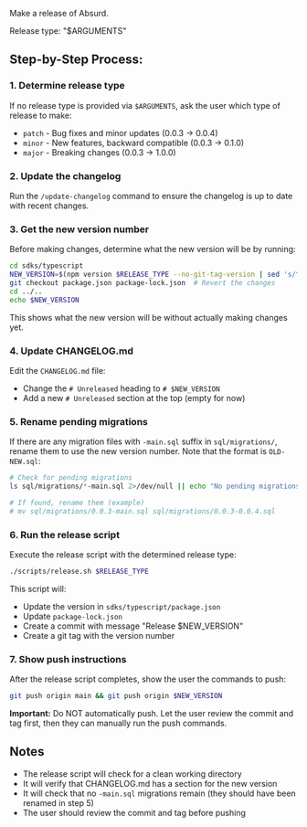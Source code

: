 Make a release of Absurd.

Release type: "$ARGUMENTS"

## Step-by-Step Process:

### 1. Determine release type

If no release type is provided via `$ARGUMENTS`, ask the user which type of release to make:
- `patch` - Bug fixes and minor updates (0.0.3 -> 0.0.4)
- `minor` - New features, backward compatible (0.0.3 -> 0.1.0)
- `major` - Breaking changes (0.0.3 -> 1.0.0)

### 2. Update the changelog

Run the `/update-changelog` command to ensure the changelog is up to date with recent changes.

### 3. Get the new version number

Before making changes, determine what the new version will be by running:

```bash
cd sdks/typescript
NEW_VERSION=$(npm version $RELEASE_TYPE --no-git-tag-version | sed 's/^v//')
git checkout package.json package-lock.json  # Revert the changes
cd ../..
echo $NEW_VERSION
```

This shows what the new version will be without actually making changes yet.

### 4. Update CHANGELOG.md

Edit the `CHANGELOG.md` file:
- Change the `# Unreleased` heading to `# $NEW_VERSION`
- Add a new `# Unreleased` section at the top (empty for now)

### 5. Rename pending migrations

If there are any migration files with `-main.sql` suffix in `sql/migrations/`, rename them to use the new version number. Note that the format is `OLD-NEW.sql`:

```bash
# Check for pending migrations
ls sql/migrations/*-main.sql 2>/dev/null || echo "No pending migrations"

# If found, rename them (example)
# mv sql/migrations/0.0.3-main.sql sql/migrations/0.0.3-0.0.4.sql
```

### 6. Run the release script

Execute the release script with the determined release type:

```bash
./scripts/release.sh $RELEASE_TYPE
```

This script will:
- Update the version in `sdks/typescript/package.json`
- Update `package-lock.json`
- Create a commit with message "Release $NEW_VERSION"
- Create a git tag with the version number

### 7. Show push instructions

After the release script completes, show the user the commands to push:

```bash
git push origin main && git push origin $NEW_VERSION
```

**Important:** Do NOT automatically push. Let the user review the commit and tag first, then they can manually run the push commands.

## Notes

- The release script will check for a clean working directory
- It will verify that CHANGELOG.md has a section for the new version
- It will check that no `-main.sql` migrations remain (they should have been renamed in step 5)
- The user should review the commit and tag before pushing
